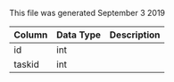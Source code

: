 This file was generated September 3 2019

| Column | Data Type | Description |
| ------ | --------- | ----------- |
| id     | int       |             |
| taskid | int       |             |